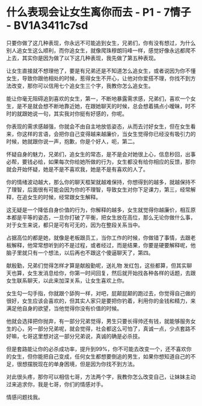 # 什么表现会让女生离你而去 - P1 - 7情子 - BV1A3411c7sd

只要你做了这几种表现，你永远不可能追到女生，兄弟们，你有没有想过，为什么别人追女生这么顺利，而你追女生，就像爬珠穆朗玛峰一样，感觉好像永远都爬不上去，其实你是因为做了以下这几种表现，我先做了第五种表现。

让女生直接就不想理他了，要是有兄弟还是不知道怎么追女生，或者说因为你不懂女生，导致你跟他相处的时候，惹得女生不开心，让他对你爱搭不理，你找不到方法改变，那你可以信用七个追女生三个字，我教你怎么追女生。

能让你毫无阻碍追到喜欢的女生，第一，不断地暴露需求感，兄弟们，喜欢一个女生，是不是就会想不断地靠近她，在跟她聊天的时候，总会想着搞点小暧昧，时不时的就跟她说一句，其实我对你挺有好感的，你呢。

你表现的需求感越强，你就会不由自主地放低姿态，从而去讨好女生，但在女生看来，你这样的言语，会把你自己变得越来越廉价，当女生觉得你已经没有吸引力的时候，她就跟你说一声，抱歉，你是个好人，呃，第二。

怀疑自身的魅力，兄弟们，追女生的常态，是不是会对她很上心，信息秒回，出事必帮，要钱必给，如果每次你给她所做的行为，女生都没有给你相应的反馈，那你就会开始怀疑，她是不是不喜欢我，她是不是有喜欢的人了。

你的情绪波动越大，那么你的聊天框架就越难保持，你想得到的越多，就越保持不了理智，后面很有可能会因为你的不理智，导致女生对你下足课力，第三，经常解释，在追女生的时候，经常跟女生解释。

这无疑是一个降低自身价值的行为，你解释的越多，女生就觉得你越廉价，相互原本都是平等的姿态，一旦你打破了平衡，把女生放在高位，那么无论你做什么事，对于女生来说，都只是可有可无的，因为在整段关系当中。

占据高位的都是她，就像是老板跟员工，当你工作的时候，你做错了事情，去跟老板解释，他常常想听到的不是过程，或者经过，而是结果，你要是硬要解释呢，他脑子里就只有一个想法，以后再也不跟这个傻逼聊天了，第四。

献殷勤，兄弟们觉得怎样才算是献殷勤呢，送礼物 发红包，这些都算，但其实聊天也算，女生发消息给你，你第一时间回复，然后就开始找各种各样的话题，去跟女生联系聊天，以此来加深关系，让女生喜欢上你。

女生勾一勾手指，你就跟个舔狗一样，对吧，屁颠屁颠的跑过去，你觉得自己做的很好，女生应该会喜欢的，但其实人家只是要把你钓着，利用你的金钱和精力，来满足他自身的欲望，当他觉得你没有价值的时候。

他就会选择把你抛弃，有一部分兄弟觉得，男生只要长得帅还有钱，就能够服务女生的心，另一部分兄弟呢，就会觉得，社会都这么可怕了，真诚一点，少点套路不好嘛，七哥这里想对这一部分兄弟说，真诚的确是必杀技。

但是套路能让你的必杀成功率，提升到99%，你不可能去改变一个，还不喜欢你的女生，但你能把自己变成，任何女生都想要倒追的男生，如果你想知道自己的不足，很想摆脱现在的单身困境，但是因为你找不到方法。

对此很头疼，那你可以相信七哥，方法两个字，我教你怎么改变自己，让妹妹主动过来追求你，我是七哥，你们的情感对手。

情感问题找我。